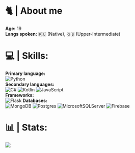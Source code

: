 # 🐈 | About me
<b>Age:</b> 19<br>
<b>Langs spoken:</b> 🇷🇺 (Native), 🇬🇧 (Upper-Intermediate)<br>


# 💻 | Skills:
<b>Primary language:</b><br>
![Python](https://img.shields.io/badge/python-3670A0?style=for-the-badge&logo=python&logoColor=ffdd54) <br>
<b>Secondary languages:</b><br>
![C#](https://img.shields.io/badge/c%23-%23239120.svg?style=for-the-badge&logo=csharp&logoColor=white) ![Kotlin](https://img.shields.io/badge/kotlin-%237F52FF.svg?style=for-the-badge&logo=kotlin&logoColor=white&color=7f52ff) ![JavaScript](https://img.shields.io/badge/javascript-%23323330.svg?style=for-the-badge&logo=javascript&logoColor=%23F7DF1E) <br>
<b>Frameworks:</b><br>
![Flask](https://img.shields.io/badge/flask-%23000.svg?style=for-the-badge&logo=flask&logoColor=white)
<b>Databases:</b><br>
![MongoDB](https://img.shields.io/badge/MongoDB-%234ea94b.svg?style=for-the-badge&logo=mongodb&logoColor=white) ![Postgres](https://img.shields.io/badge/postgres-%23316192.svg?style=for-the-badge&logo=postgresql&logoColor=white) ![MicrosoftSQLServer](https://img.shields.io/badge/MS%20SQL%20Server-CC2927?style=for-the-badge&logo=microsoft%20sql%20server&logoColor=white) ![Firebase](https://img.shields.io/badge/firebase-%23039BE5.svg?style=for-the-badge&logo=firebase)

# 📊 | Stats:
![](https://github-readme-stats.vercel.app/api/top-langs/?username=yuowu&theme=buefy&hide_border=false&include_all_commits=true&count_private=true&layout=compact)
